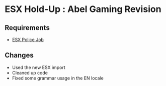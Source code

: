<h1>ESX Hold-Up : Abel Gaming Revision</h1>

<h2>Requirements</h2>
<ul>
 <li><a href="https://github.com/FXServer-ESX/fxserver-esx_policejob">ESX Police Job</a></li>
</ul>

<h2>Changes</h2>
<ul>
 <li>Used the new ESX import</li>
 <li>Cleaned up code</li>
 <li>Fixed some grammar usage in the EN locale</li>
</ul>
